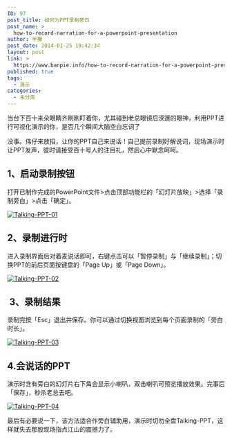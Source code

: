```yaml
---
ID: 97
post_title: 如何为PPT录制旁白
post_name: >
  how-to-record-narration-for-a-powerpoint-presentation
author: 半撇
post_date: 2014-01-25 19:42:34
layout: post
link: >
  https://www.banpie.info/how-to-record-narration-for-a-powerpoint-presentation/
published: true
tags:
  - 演示
categories:
  - 未分类
---
```

当台下百十来朵眼睛齐刷刷盯着你，尤其碰到老总眼镜后深邃的眼神，利用PPT进行可视化演示的你，是否几个瞬间大脑空白忘词了

没事。伟仔来放招，让你的PPT自己来说话！自己提前录制好解说词，现场演示时让PPT发声，彼时请接受百十号人的注目礼，然后心中默念呵呵。

## 1、启动录制按钮

打开已制作完成的PowerPoint文件>点击顶部功能栏的「幻灯片放映」>选择「录制旁白」>点击「确定」。

[![Talking-PPT-01][1]][1]

## 2、录制进行时

进入录制界面后对着麦说话即可，右键点击可以「暂停录制」与「继续录制」；切换PPT的前后页面按键盘的「Page Up」或「Page Down」。

[![Talking-PPT-02][2]][2]

##  3、录制结果

录制完按「Esc」退出并保存。你可以通过切换视图浏览到每个页面录制的「旁白时长」。

[![Talking-PPT-03][3]][3]

## 4\.会说话的PPT

演示时含有旁白的幻灯片右下角会显示小喇叭，双击喇叭可预览播放效果。完事后「保存」，秒杀老总去吧。

[![Talking-PPT-04][4]][4]

最后有必要说一下，该方法适合作旁白辅助用，演示时切勿全盘Talking-PPT，这样就失去那股现场指点江山的震撼力了。

 [1]: http://7arnhx.com1.z0.glb.clouddn.com/wp-content/uploads/2014/01/Talking-PPT-01.jpg
 [2]: http://7arnhx.com1.z0.glb.clouddn.com/wp-content/uploads/2014/01/Talking-PPT-02.jpg
 [3]: http://7arnhx.com1.z0.glb.clouddn.com/wp-content/uploads/2014/01/Talking-PPT-03.jpg
 [4]: http://7arnhx.com1.z0.glb.clouddn.com/wp-content/uploads/2014/01/Talking-PPT-04.jpg